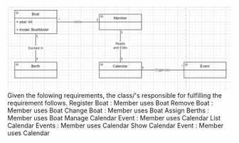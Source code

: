 ![image desc](umlobo.png)
Given the folowing requirements, the class/'s responsible for fulfilling the requirement follows.
Register Boat : Member uses Boat
Remove Boat : Member uses Boat
Change Boat : Member uses Boat
Assign Berths : Member uses Boat 
Manage Calendar Event : Member uses Calendar
List Calendar Events : Member uses Calendar
Show Calendar Event : Member uses Calendar





